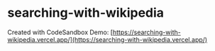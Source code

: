 # searching-with-wikipedia
Created with CodeSandbox
Demo: [https://searching-with-wikipedia.vercel.app/](https://searching-with-wikipedia.vercel.app/)
